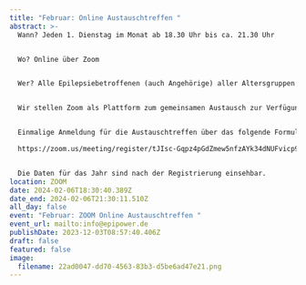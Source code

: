 ```yaml
---
title: "Februar: Online Austauschtreffen "
abstract: >-
  Wann? Jeden 1. Dienstag im Monat ab 18.30 Uhr bis ca. 21.30 Uhr 


  Wo? Online über Zoom


  Wer? Alle Epilepsiebetroffenen (auch Angehörige) aller Altersgruppen


  Wir stellen Zoom als Plattform zum gemeinsamen Austausch zur Verfügung. Die Teilnehmer können in themenspezifische Breakoutsessions, um über alle verschiedenen Themen rund um Epilepsie, aber auch Privates zu diskutieren. Wir haben eine sehr lockere Atmosphäre und jeder kann kommen und gehen, wie es persönlich am angenehmsten ist.


  Einmalige Anmeldung für die Austauschtreffen über das folgende Formular:

  https://zoom.us/meeting/register/tJIsc-Gqpz4pGdZmew5nfzAYk34dNUFvicp9


  Die Daten für das Jahr sind nach der Registrierung einsehbar.
location: ZOOM
date: 2024-02-06T18:30:40.389Z
date_end: 2024-02-06T21:30:11.510Z
all_day: false
event: "Februar: ZOOM Online Austauschtreffen "
event_url: mailto:info@epipower.de
publishDate: 2023-12-03T08:57:40.406Z
draft: false
featured: false
image:
  filename: 22ad0047-dd70-4563-83b3-d5be6ad47e21.png
---
```

